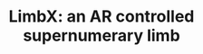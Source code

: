 ---
title: "LimbX: an AR controlled supernumerary limb"
excerpt: "Collaborated with friends to develop novel augmented reality (AR)-controlled continuum supernumerary robotic limb (ARCCSRL) that allows users to deliver high-level control commands using eye-gaze input supported by secondary voice commands. "
year: "2020"
include_on_website: true
image: "limbx.gif"
links_to_code: "https://github.com/Augmentation-Lab/limbX"
links_to_video: ""
links_to_website: ""
permalink: /portfolio/limbx
---